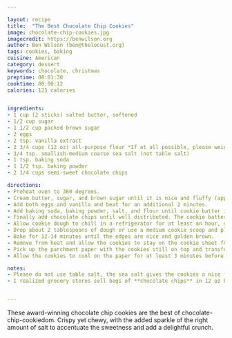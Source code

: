 ```yaml
---

layout: recipe
title:  "The Best Chocolate Chip Cookies"
image: chocolate-chip-cookies.jpg
imagecredit: https://benwilson.org
author: Ben Wilson (ben@thelocust.org)
tags: cookies, baking
cuisine: American
category: dessert
keywords: chocolate, christmas
preptime: 00:01:30 
cooktime: 00:00:12
calories: 125 calories


ingredients:
- 1 cup (2 sticks) salted butter, softened
- 1/2 cup sugar
- 1 1/2 cup packed brown sugar
- 2 eggs
- 2 tsp. vanilla extract
- 2 3/4 cups (12 oz) all-purpose flour *If at all possible, please weigh the flour
- 3/4 tsp. smallish-medium coarse sea salt (not table salt)
- 1 tsp. baking soda
- 1 1/2 tsp. baking powder
- 2 1/4 cups semi-sweet chocolate chips

directions:
- Preheat oven to 360 degrees.
- Cream butter, sugar, and brown sugar until it is nice and fluffy (approx. 3 minutes on medium-high speed in stand mixer). 
- Add both eggs and vanilla and beat for an additional 2 minutes. 
- Add baking soda, baking powder, salt, and flour until cookie batter is fully incorporated. 
- Finally add chocolate chips until well distributed. The cookie batter should be somewhat thick. 
- Allow cookie dough to chill in a refrigerator for at least an hour, or less in the freezer.
- Drop about 2 tablespoons of dough or use a medium cookie scoop and plop the batter onto a baking sheet lined with parchment paper. 
- Bake for 12-14 minutes until the edges are nice and golden brown. 
- Remove from heat and allow the cookies to stay on the cookie sheet for an additional 2 minutes. 
- Pick up the parchment paper with the cookies still on top and transfer to a cool non-porous surface. 
- Allow the cookies to cool on the paper for at least 3 minutes before serving. 

notes:
- Please do not use table salt, the sea salt gives the cookies a nice flavor and hints of texture. If you only have table salt, use 1/2 tsp. When using **sea salt**, you will get small crunchy flecks of salt when you bite into the cookie. If you do not like this taste, go with 1/2 teaspoon of table salt. 
- I realized grocery stores sell bags of **chocolate chips** in 12 oz bags but this recipe really needs every last chip. Otherwise you’ll get cookies with only a few chips in each one and this recipe requires lots of chocolate to bulk the cookie up. You’ll need about 1 1/2 bags.


---
```


These award-winning chocolate chip cookies are the best of chocolate-chip-cookiedom. Crispy yet chewy, with the added sparkle of the right amount of salt to accentuate the sweetness and add a delightful crunch.
